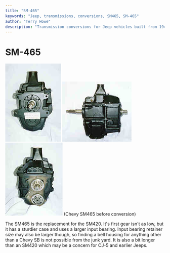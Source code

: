 ```yaml
---
title: "SM-465"
keywords: "Jeep, transmissions, conversions, SM465, SM-465"
author: "Terry Howe"
description: "Transmission conversions for Jeep vehicles built from 1941 until the present including military, CJ, YJ, TJ, and other models."
---
```

# SM-465

![Chevy SM465 front](../../img/transmission/upgrades/sm465f.jpg "Chevy SM465 front") ![Chevy SM465 side](../../img/transmission/upgrades/sm465s.jpg "Chevy SM465 side") ![Chevy SM465 back](../../img/transmission/upgrades/sm465b.jpg "Chevy SM465 back")
(Chevy SM465 before conversion)

The SM465 is the replacement for the SM420. It's first gear isn't as low, but it has a sturdier case and uses a larger input bearing. Input bearing retainer size may also be larger though, so finding a bell housing for anything other than a Chevy SB is not possible from the junk yard. It is also a bit longer than an SM420 which may be a concern for CJ-5 and earlier Jeeps.
